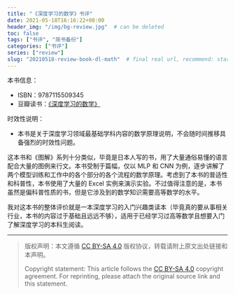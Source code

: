 ```yaml
---
title: "《深度学习的数学》书评"
date: 2021-05-18T16:16:22+08:00
header_img: "/img/bg-review.jpg"  # can be deleted
toc: false
tags: ["书评", "简书备份"]
categories: ["书评"]
series: ["review"]
slug: "20210518-review-book-dl-math"  # final real url, recommend: start by date, follow lower case words with hyphen splitter. E.g., `20230316-text-title`
---
```


本书信息：
* ISBN：9787115509345
* 豆瓣读书：[《深度学习的数学》](https://book.douban.com/subject/33414479/)

时效性说明：
* 本书是关于深度学习领域最基础学科内容的数学原理说明，不会随时间推移具备强烈的时效性问题。

这本书和《图解》系列十分类似，毕竟是日本人写的书，用了大量通俗易懂的语言配合大量的图例来行文。本书受制于篇幅，仅以 MLP 和 CNN 为例，逐步讲解了两个模型训练和工作中的各个部分的各个流程的数学原理。考虑到了本书的普适性和科普性，本书使用了大量的 Excel 实例来演示实验。不过值得注意的是，本书虽然是偏科普性质的书，但是它涉及到的数学知识需要高等数学的水平。

我对这本书的整体评价就是一本深度学习的入门兴趣类读本（毕竟真的要从事相关行业，本书的内容过于基础且远远不够），适用于已经学习过高等数学且想要入门了解深度学习的本科生阅读。

---

> 版权声明：本文遵循 [CC BY-SA 4.0](https://creativecommons.org/licenses/by-sa/4.0/deed.zh) 版权协议，转载请附上原文出处链接和本声明。
>
> Copyright statement: This article follows the [CC BY-SA 4.0](https://creativecommons.org/licenses/by-sa/4.0/deed.en) copyright agreement. For reprinting, please attach the original source link and this statement.
